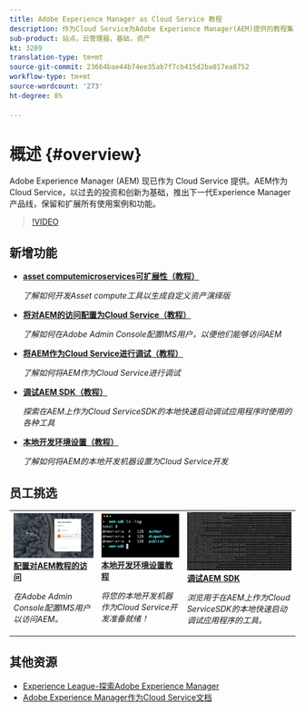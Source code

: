 ```yaml
---
title: Adobe Experience Manager as Cloud Service 教程
description: 作为Cloud Service为Adobe Experience Manager(AEM)提供的教程集
sub-product: 站点，云管理器，基础，资产
kt: 3289
translation-type: tm+mt
source-git-commit: 23664bae44b74ee35ab7f7cb415d2ba017ea8752
workflow-type: tm+mt
source-wordcount: '273'
ht-degree: 8%

---
```



# 概述 {#overview}

Adobe Experience Manager (AEM) 现已作为 Cloud Service 提供。AEM作为Cloud Service，以过去的投资和创新为基础，推出下一代Experience Manager产品线，保留和扩展所有使用案例和功能。

>[!VIDEO](https://video.tv.adobe.com/v/31085/?quality=12&learn=on)

## 新增功能

* **[asset computemicroservices可扩展性（教程）](./asset-compute/overview.md)**

   *了解如何开发Asset compute工具以生成自定义资产演绎版*

* **[将对AEM的访问配置为Cloud Service（教程）](./accessing/overview.md)**

   *了解如何在Adobe Admin Console配置IMS用户，以便他们能够访问AEM*

* **[将AEM作为Cloud Service进行调试（教程）](./debugging/cloud-service/overview.md)**

   *了解如何将AEM作为Cloud Service进行调试*

* **[调试AEM SDK（教程）](./debugging/aem-sdk-local-quickstart/overview.md)**

   *探索在AEM上作为Cloud ServiceSDK的本地快速启动调试应用程序时使用的各种工具*

* **[本地开发环境设置（教程）](./local-development-environment/overview.md)**

   *了解如何将AEM的本地开发机器设置为Cloud Service开发*

## 员工挑选

<table>
   <td>
      <a href="./accessing/overview.md">
      <img alt="将对AEM的访问配置为Cloud Service" src="./assets/overview/staff-pick__accessing.png"/>
      </a>
      <div>
         <a href="./accessing/overview.md">
         <strong>配置对AEM教程的访问</strong>
         </a>
      </div>
      <p>
         <em>在Adobe Admin Console配置IMS用户以访问AEM。</em>
      <p>
   </td>   
   <td>
      <a href="./local-development-environment/overview.md">
      <img alt="本地开发环境设置教程" src="./assets/overview/staff-pick__local-development-environment-set-up.png"/>
      </a>
      <div>
         <a href="./local-development-environment/overview.md">
         <strong>本地开发环境设置教程</strong>
         </a>
      </div>
      <p>
         <em>将您的本地开发机器作为Cloud Service开发准备就绪！</em>
      <p>
   </td>   
   <td>
      <a href="./debugging/aem-sdk-local-quickstart/overview.md">
      <img alt="调试AEM SDK的本地快速启动" src="./assets/overview/staff-pick__debugging.png"/>
      </a>
      <div>
         <a href="./debugging/aem-sdk-local-quickstart/overview.md">
         <strong>调试AEM SDK</strong>
         </a>
      </div>
      <p>
         <em>浏览用于在AEM上作为Cloud ServiceSDK的本地快速启动调试应用程序的工具。</em>
      <p>
   </td>
</table>

## 其他资源

* [Experience League-探索Adobe Experience Manager](https://experienceleague.adobe.com/#recommended/solutions/experience-manager)
* [Adobe Experience Manager作为Cloud Service文档](https://docs.adobe.com/content/help/en/experience-manager-cloud-service/landing/home.html)
